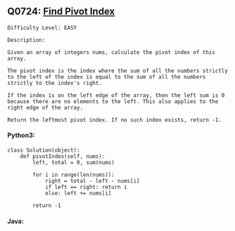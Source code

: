 ## Q0724: [Find Pivot Index](https://leetcode.com/problems/find-pivot-index/)

```
Difficulty Level: EASY
```

```
Description:

Given an array of integers nums, calculate the pivot index of this array.

The pivot index is the index where the sum of all the numbers strictly to the left of the index is equal to the sum of all the numbers strictly to the index's right.

If the index is on the left edge of the array, then the left sum is 0 because there are no elements to the left. This also applies to the right edge of the array.

Return the leftmost pivot index. If no such index exists, return -1.
```

#### Python3:

```
class Solution(object):
    def pivotIndex(self, nums):
        left, total = 0, sum(nums)

        for i in range(len(nums)):
            right = total - left - nums[i]
            if left == right: return i
            else: left += nums[i]

        return -1
```

#### Java:

```

```